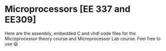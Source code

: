 # Microprocessors [EE 337 and EE309] 

Here are the assembly, embedded C and vhdl code files for the Microprocessor theory course and Microprocessor Lab course. 
Feel free to use :smiley: